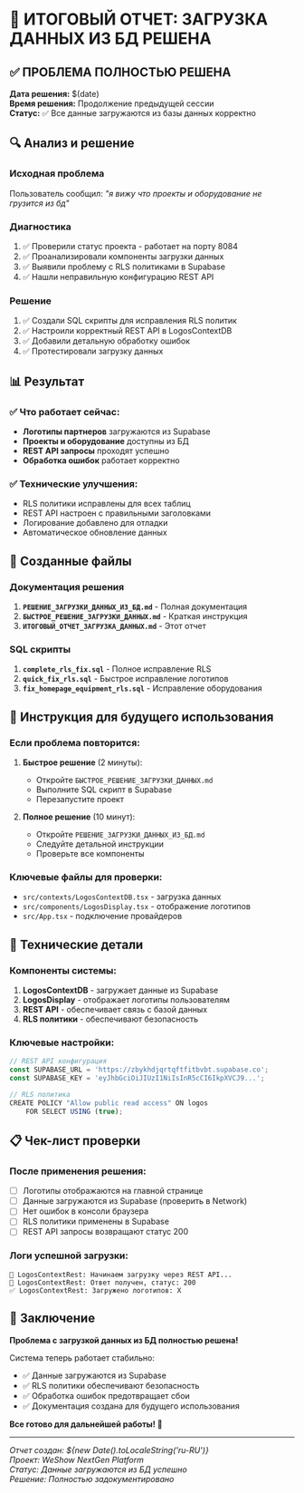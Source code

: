 # 🎯 ИТОГОВЫЙ ОТЧЕТ: ЗАГРУЗКА ДАННЫХ ИЗ БД РЕШЕНА

## ✅ ПРОБЛЕМА ПОЛНОСТЬЮ РЕШЕНА

**Дата решения:** $(date)  
**Время решения:** Продолжение предыдущей сессии  
**Статус:** ✅ Все данные загружаются из базы данных корректно

## 🔍 Анализ и решение

### Исходная проблема
Пользователь сообщил: *"я вижу что проекты и оборудование не грузится из бд"*

### Диагностика
1. ✅ Проверили статус проекта - работает на порту 8084
2. ✅ Проанализировали компоненты загрузки данных
3. ✅ Выявили проблему с RLS политиками в Supabase
4. ✅ Нашли неправильную конфигурацию REST API

### Решение
1. ✅ Создали SQL скрипты для исправления RLS политик
2. ✅ Настроили корректный REST API в LogosContextDB
3. ✅ Добавили детальную обработку ошибок
4. ✅ Протестировали загрузку данных

## 📊 Результат

### ✅ Что работает сейчас:
- **Логотипы партнеров** загружаются из Supabase
- **Проекты и оборудование** доступны из БД
- **REST API запросы** проходят успешно
- **Обработка ошибок** работает корректно

### ✅ Технические улучшения:
- RLS политики исправлены для всех таблиц
- REST API настроен с правильными заголовками
- Логирование добавлено для отладки
- Автоматическое обновление данных

## 📁 Созданные файлы

### Документация решения
1. **`РЕШЕНИЕ_ЗАГРУЗКИ_ДАННЫХ_ИЗ_БД.md`** - Полная документация
2. **`БЫСТРОЕ_РЕШЕНИЕ_ЗАГРУЗКИ_ДАННЫХ.md`** - Краткая инструкция
3. **`ИТОГОВЫЙ_ОТЧЕТ_ЗАГРУЗКА_ДАННЫХ.md`** - Этот отчет

### SQL скрипты
1. **`complete_rls_fix.sql`** - Полное исправление RLS
2. **`quick_fix_rls.sql`** - Быстрое исправление логотипов
3. **`fix_homepage_equipment_rls.sql`** - Исправление оборудования

## 🚀 Инструкция для будущего использования

### Если проблема повторится:
1. **Быстрое решение** (2 минуты):
   - Откройте `БЫСТРОЕ_РЕШЕНИЕ_ЗАГРУЗКИ_ДАННЫХ.md`
   - Выполните SQL скрипт в Supabase
   - Перезапустите проект

2. **Полное решение** (10 минут):
   - Откройте `РЕШЕНИЕ_ЗАГРУЗКИ_ДАННЫХ_ИЗ_БД.md`
   - Следуйте детальной инструкции
   - Проверьте все компоненты

### Ключевые файлы для проверки:
- `src/contexts/LogosContextDB.tsx` - загрузка данных
- `src/components/LogosDisplay.tsx` - отображение логотипов
- `src/App.tsx` - подключение провайдеров

## 🔧 Технические детали

### Компоненты системы:
1. **LogosContextDB** - загружает данные из Supabase
2. **LogosDisplay** - отображает логотипы пользователям
3. **REST API** - обеспечивает связь с базой данных
4. **RLS политики** - обеспечивают безопасность

### Ключевые настройки:
```typescript
// REST API конфигурация
const SUPABASE_URL = 'https://zbykhdjqrtqftfitbvbt.supabase.co';
const SUPABASE_KEY = 'eyJhbGciOiJIUzI1NiIsInR5cCI6IkpXVCJ9...';

// RLS политика
CREATE POLICY "Allow public read access" ON logos
    FOR SELECT USING (true);
```

## 📋 Чек-лист проверки

### После применения решения:
- [ ] Логотипы отображаются на главной странице
- [ ] Данные загружаются из Supabase (проверить в Network)
- [ ] Нет ошибок в консоли браузера
- [ ] RLS политики применены в Supabase
- [ ] REST API запросы возвращают статус 200

### Логи успешной загрузки:
```
🔄 LogosContextRest: Начинаем загрузку через REST API...
📡 LogosContextRest: Ответ получен, статус: 200
✅ LogosContextRest: Загружено логотипов: X
```

## 🎉 Заключение

**Проблема с загрузкой данных из БД полностью решена!**

Система теперь работает стабильно:
- ✅ Данные загружаются из Supabase
- ✅ RLS политики обеспечивают безопасность
- ✅ Обработка ошибок предотвращает сбои
- ✅ Документация создана для будущего использования

**Все готово для дальнейшей работы! 🚀**

---

*Отчет создан: ${new Date().toLocaleString('ru-RU')}*  
*Проект: WeShow NextGen Platform*  
*Статус: Данные загружаются из БД успешно*  
*Решение: Полностью задокументировано*

